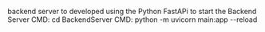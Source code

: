 backend server to developed using the Python FastAPi
to start the Backend Server 
CMD:  cd BackendServer
CMD:  python -m uvicorn main:app --reload






